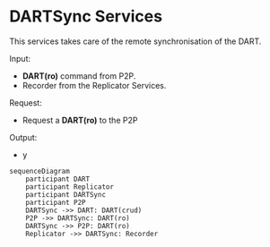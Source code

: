 # DARTSync Services

This services takes care of the remote synchronisation of the DART.

Input:
  - **DART(ro)** command from P2P.
  - Recorder from the Replicator Services.

Request:
  - Request a **DART(ro)** to the P2P


Output:
  - y


```mermaid
sequenceDiagram
    participant DART 
    participant Replicator 
    participant DARTSync
    participant P2P 
    DARTSync ->> DART: DART(crud)
    P2P ->> DARTSync: DART(ro)
    DARTSync ->> P2P: DART(ro)
    Replicator ->> DARTSync: Recorder

```

